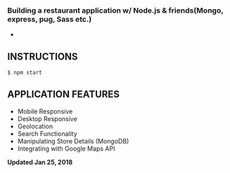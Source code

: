 
### Building a restaurant application w/ Node.js & friends(Mongo, express, pug, Sass etc.)
-

## INSTRUCTIONS
```sh
$ npm start
```


## APPLICATION FEATURES

- Mobile Responsive
- Desktop Responsive
- Geolocation
- Search Functionality
- Manipulating Store Details (MongoDB)
- Integrating with Google Maps API
   


**Updated Jan 25, 2018**